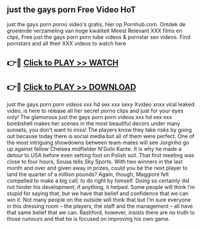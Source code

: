 ## just the gays porn Free Video HoT 

just the gays porn porno video's gratis, hier op Pornhub.com. Ontdek de groeiende verzameling van hoge kwaliteit Meest Relevant XXX films en clips,
Free just the gays porn porn tube videos & pornstar sex videos. Find pornstars and all their XXX videos to watch here


## 👉🔴 [Click to PLAY >> WATCH](http://us.freeplayer.one?title=just_the_gays_porn&ref=16D)

## 👉🔴 [Click to PLAY >> DOWNLOAD](http://us.freeplayer.one?title=just_the_gays_porn&ref=16D)


just the gays porn porn videos xxx hd sex xxx sexy Xvideo xnxx viral leaked video, is here to release all her secret porno clips and just for your eyes only! The glamorous just the gays porn porn videos xxx hd sex xxx bombshell makes her scenes in the most beautiful decors under many sunsets, you don't want to miss! The players know they take risks by going out because today there is social media but all of them were perfect. One of the most intriguing showdowns between team-mates will see Jorginho go up against fellow Chelsea midfielder N'Golo Kante. It is why he made a detour to USA before even setting foot on Polish soil. That first meeting was close to four hours, Sousa tells Sky Sports. With two winners in the last month and over and given away in prizes, could you be the next player to land the quarter of a million pounds? Again, though, Maggiore felt compelled to make a big call; to do right by himself. Doing so certainly did not hinder his development; if anything, it helped. Some people will think I’m stupid for saying that, but we have that belief and confidence that we can win it. Not many people on the outside will think that but I’m sure everyone in this dressing room – the players, the staff and the management – all have that same belief that we can. Rashford, however, insists there are no truth to those rumours and that he is focused on improving his own game.